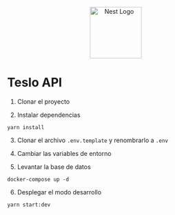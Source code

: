 <p align="center">
  <a href="http://nestjs.com/" target="blank"><img src="https://nestjs.com/img/logo-small.svg" width="120" alt="Nest Logo" /></a>
</p>
</p>

# Teslo API

1. Clonar el proyecto

2. Instalar dependencias
```
yarn install
```

3. Clonar el archivo ```.env.template``` y renombrarlo a ```.env```

4. Cambiar las variables de entorno

5. Levantar la base de datos

```
docker-compose up -d
```

6. Desplegar el modo desarrollo
```
yarn start:dev
```
